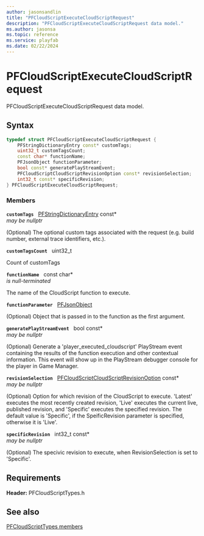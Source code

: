 ```yaml
---
author: jasonsandlin
title: "PFCloudScriptExecuteCloudScriptRequest"
description: "PFCloudScriptExecuteCloudScriptRequest data model."
ms.author: jasonsa
ms.topic: reference
ms.service: playfab
ms.date: 02/22/2024
---
```


# PFCloudScriptExecuteCloudScriptRequest  

PFCloudScriptExecuteCloudScriptRequest data model.  

## Syntax  
  
```cpp
typedef struct PFCloudScriptExecuteCloudScriptRequest {  
    PFStringDictionaryEntry const* customTags;  
    uint32_t customTagsCount;  
    const char* functionName;  
    PFJsonObject functionParameter;  
    bool const* generatePlayStreamEvent;  
    PFCloudScriptCloudScriptRevisionOption const* revisionSelection;  
    int32_t const* specificRevision;  
} PFCloudScriptExecuteCloudScriptRequest;  
```
  
### Members  
  
**`customTags`** &nbsp; [PFStringDictionaryEntry](../../pftypes/structs/pfstringdictionaryentry.md) const*  
*may be nullptr*  
  
(Optional) The optional custom tags associated with the request (e.g. build number, external trace identifiers, etc.).
  
**`customTagsCount`** &nbsp; uint32_t  
  
Count of customTags
  
**`functionName`** &nbsp; const char*  
*is null-terminated*  
  
The name of the CloudScript function to execute.
  
**`functionParameter`** &nbsp; [PFJsonObject](../../pftypes/structs/pfjsonobject.md)  
  
(Optional) Object that is passed in to the function as the first argument.
  
**`generatePlayStreamEvent`** &nbsp; bool const*  
*may be nullptr*  
  
(Optional) Generate a 'player_executed_cloudscript' PlayStream event containing the results of the function execution and other contextual information. This event will show up in the PlayStream debugger console for the player in Game Manager.
  
**`revisionSelection`** &nbsp; [PFCloudScriptCloudScriptRevisionOption](../enums/pfcloudscriptcloudscriptrevisionoption.md) const*  
*may be nullptr*  
  
(Optional) Option for which revision of the CloudScript to execute. 'Latest' executes the most recently created revision, 'Live' executes the current live, published revision, and 'Specific' executes the specified revision. The default value is 'Specific', if the SpeificRevision parameter is specified, otherwise it is 'Live'.
  
**`specificRevision`** &nbsp; int32_t const*  
*may be nullptr*  
  
(Optional) The specivic revision to execute, when RevisionSelection is set to 'Specific'.
  
  
## Requirements  
  
**Header:** PFCloudScriptTypes.h
  
## See also  
[PFCloudScriptTypes members](../pfcloudscripttypes_members.md)  

  
  
